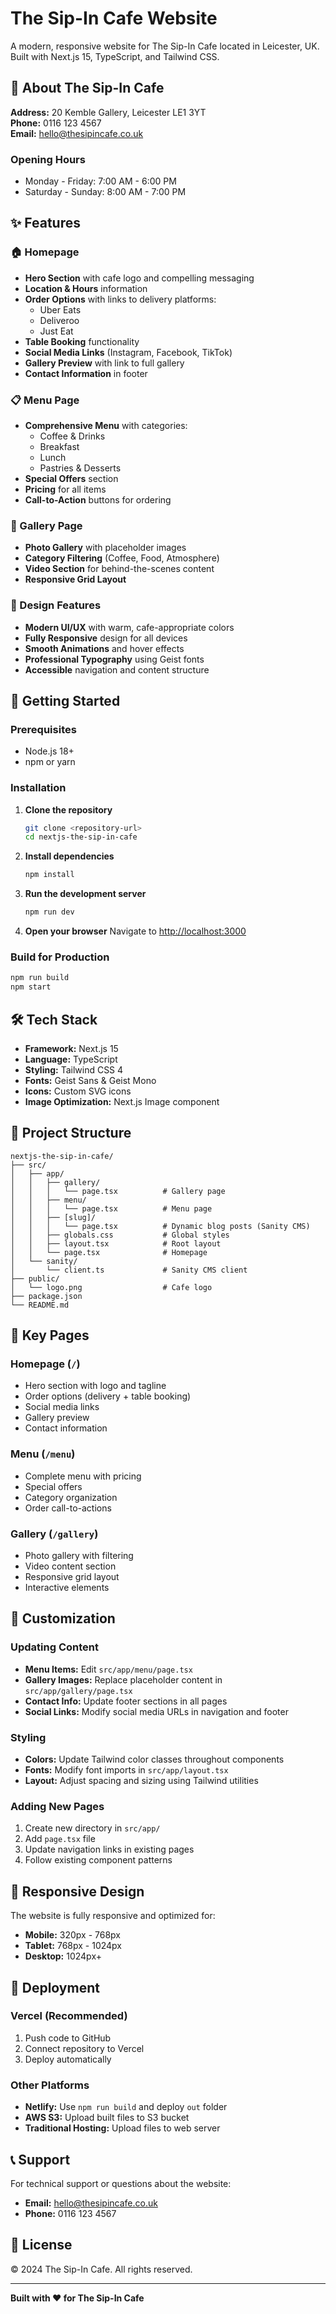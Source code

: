 # The Sip-In Cafe Website

A modern, responsive website for The Sip-In Cafe located in Leicester, UK. Built with Next.js 15, TypeScript, and Tailwind CSS.

## 🏪 About The Sip-In Cafe

**Address:** 20 Kemble Gallery, Leicester LE1 3YT  
**Phone:** 0116 123 4567  
**Email:** hello@thesipincafe.co.uk

### Opening Hours
- Monday - Friday: 7:00 AM - 6:00 PM
- Saturday - Sunday: 8:00 AM - 7:00 PM

## ✨ Features

### 🏠 Homepage
- **Hero Section** with cafe logo and compelling messaging
- **Location & Hours** information
- **Order Options** with links to delivery platforms:
  - Uber Eats
  - Deliveroo
  - Just Eat
- **Table Booking** functionality
- **Social Media Links** (Instagram, Facebook, TikTok)
- **Gallery Preview** with link to full gallery
- **Contact Information** in footer

### 📋 Menu Page
- **Comprehensive Menu** with categories:
  - Coffee & Drinks
  - Breakfast
  - Lunch
  - Pastries & Desserts
- **Special Offers** section
- **Pricing** for all items
- **Call-to-Action** buttons for ordering

### 📸 Gallery Page
- **Photo Gallery** with placeholder images
- **Category Filtering** (Coffee, Food, Atmosphere)
- **Video Section** for behind-the-scenes content
- **Responsive Grid Layout**

### 🎨 Design Features
- **Modern UI/UX** with warm, cafe-appropriate colors
- **Fully Responsive** design for all devices
- **Smooth Animations** and hover effects
- **Professional Typography** using Geist fonts
- **Accessible** navigation and content structure

## 🚀 Getting Started

### Prerequisites
- Node.js 18+ 
- npm or yarn

### Installation

1. **Clone the repository**
   ```bash
   git clone <repository-url>
   cd nextjs-the-sip-in-cafe
   ```

2. **Install dependencies**
   ```bash
   npm install
   ```

3. **Run the development server**
   ```bash
   npm run dev
   ```

4. **Open your browser**
   Navigate to [http://localhost:3000](http://localhost:3000)

### Build for Production

```bash
npm run build
npm start
```

## 🛠️ Tech Stack

- **Framework:** Next.js 15
- **Language:** TypeScript
- **Styling:** Tailwind CSS 4
- **Fonts:** Geist Sans & Geist Mono
- **Icons:** Custom SVG icons
- **Image Optimization:** Next.js Image component

## 📁 Project Structure

```
nextjs-the-sip-in-cafe/
├── src/
│   ├── app/
│   │   ├── gallery/
│   │   │   └── page.tsx          # Gallery page
│   │   ├── menu/
│   │   │   └── page.tsx          # Menu page
│   │   ├── [slug]/
│   │   │   └── page.tsx          # Dynamic blog posts (Sanity CMS)
│   │   ├── globals.css           # Global styles
│   │   ├── layout.tsx            # Root layout
│   │   └── page.tsx              # Homepage
│   └── sanity/
│       └── client.ts             # Sanity CMS client
├── public/
│   └── logo.png                  # Cafe logo
├── package.json
└── README.md
```

## 🎯 Key Pages

### Homepage (`/`)
- Hero section with logo and tagline
- Order options (delivery + table booking)
- Social media links
- Gallery preview
- Contact information

### Menu (`/menu`)
- Complete menu with pricing
- Special offers
- Category organization
- Order call-to-actions

### Gallery (`/gallery`)
- Photo gallery with filtering
- Video content section
- Responsive grid layout
- Interactive elements

## 🔧 Customization

### Updating Content
- **Menu Items:** Edit `src/app/menu/page.tsx`
- **Gallery Images:** Replace placeholder content in `src/app/gallery/page.tsx`
- **Contact Info:** Update footer sections in all pages
- **Social Links:** Modify social media URLs in navigation and footer

### Styling
- **Colors:** Update Tailwind color classes throughout components
- **Fonts:** Modify font imports in `src/app/layout.tsx`
- **Layout:** Adjust spacing and sizing using Tailwind utilities

### Adding New Pages
1. Create new directory in `src/app/`
2. Add `page.tsx` file
3. Update navigation links in existing pages
4. Follow existing component patterns

## 📱 Responsive Design

The website is fully responsive and optimized for:
- **Mobile:** 320px - 768px
- **Tablet:** 768px - 1024px
- **Desktop:** 1024px+

## 🚀 Deployment

### Vercel (Recommended)
1. Push code to GitHub
2. Connect repository to Vercel
3. Deploy automatically

### Other Platforms
- **Netlify:** Use `npm run build` and deploy `out` folder
- **AWS S3:** Upload built files to S3 bucket
- **Traditional Hosting:** Upload files to web server

## 📞 Support

For technical support or questions about the website:
- **Email:** hello@thesipincafe.co.uk
- **Phone:** 0116 123 4567

## 📄 License

© 2024 The Sip-In Cafe. All rights reserved.

---

**Built with ❤️ for The Sip-In Cafe**